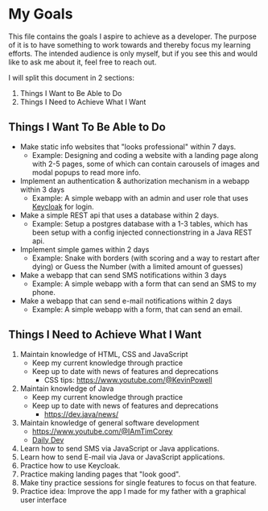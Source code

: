 # My Goals

This file contains the goals I aspire to achieve as a developer. The purpose of it is to have something to work towards and thereby
focus my learning efforts. The intended audience is only myself, but if you see this and would like to ask me about it, feel free to reach out.

I will split this document in 2 sections: 
1. Things I Want to Be Able to Do
2. Things I Need to Achieve What I Want

## Things I Want To Be Able to Do

- Make static info websites that "looks professional" within 7 days.
   - Example: Designing and coding a website with a landing page along with 2-5 pages, some of which can contain carousels of images and modal popups to read more info.
- Implement an authentication & authorization mechanism in a webapp within 3 days
  - Example: A simple webapp with an admin and user role that uses [Keycloak](https://github.com/keycloak/keycloak) for login.
- Make a simple REST api that uses a database within 2 days.
  - Example: Setup a postgres database with a 1-3 tables, which has been setup with a config injected connectionstring in a Java REST api.
- Implement simple games within 2 days
  - Example: Snake with borders (with scoring and a way to restart after dying) or Guess the Number (with a limited amount of guesses)
- Make a webapp that can send SMS notifications within 3 days
  - Example: A simple webapp with a form that can send an SMS to my phone.
- Make a webapp that can send e-mail notifications within 2 days
  - Example: A simple webapp with a form, that can send an email.


## Things I Need to Achieve What I Want

1. Maintain knowledge of HTML, CSS and JavaScript
    - Keep my current knowledge through practice
    - Keep up to date with news of features and deprecations
      - CSS tips: https://www.youtube.com/@KevinPowell
2. Maintain knowledge of Java
   - Keep my current knowledge through practice
   - Keep up to date with news of features and deprecations
     - https://dev.java/news/
3. Maintain knowledge of general software development
   - https://www.youtube.com/@IAmTimCorey
   - [Daily Dev](https://daily.dev/)
4. Learn how to send SMS via JavaScript or Java applications.
5. Learn how to send E-mail via Java or JavaScript applications.
6. Practice how to use Keycloak.
7. Practice making landing pages that "look good".
8. Make tiny practice sessions for single features to focus on that feature.
9. Practice idea: Improve the app I made for my father with a graphical user interface
